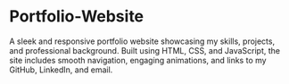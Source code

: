 # Portfolio-Website
A sleek and responsive portfolio website showcasing my skills, projects, and professional background. Built using HTML, CSS, and            JavaScript, the site includes smooth navigation, engaging animations, and links to my GitHub, LinkedIn, and email.
